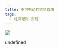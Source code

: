 ```yaml
---
title: 不可撼动的财务自由
tags:
  - 经济理财-财经
---
```


![](https://cdn.weread.qq.com/weread/cover/78/YueWen_31854894/s_YueWen_31854894.jpg)

undefined